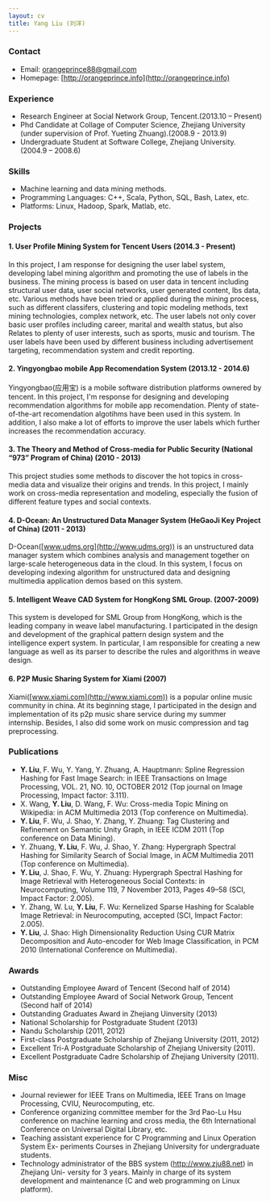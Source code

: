 ```yaml
---
layout: cv
title: Yang Liu (刘洋)
---
```



### Contact

* Email: [orangeprince88@gmail.com](mailto:orangeprince88@gmail.com)
* Homepage: [http://orangeprince.info](http://orangeprince.info)
	
### Experience

* Research Engineer at Social Network Group, Tencent.(2013.10 – Present)
* Phd Candidate at Collage of Computer Science, Zhejiang University (under supervision of Prof. Yueting Zhuang).(2008.9 - 2013.9)
* Undergraduate Student at Software College, Zhejiang University. (2004.9 – 2008.6)

### Skills
* Machine learning and data mining methods.
* Programming Languages: C++, Scala, Python, SQL, Bash, Latex, etc.
* Platforms: Linux, Hadoop, Spark, Matlab, etc.

### Projects

#### 1. User Profile Mining System for Tencent Users (2014.3 - Present)
 
In this project, I am response for designing the user label system, developing label mining algorithm and promoting the use of labels in the business.
The mining process is based on user data in tencent including structural user data, user social networks, user generated content, lbs data, etc.
Various methods have been tried or applied during the mining process, such as different classifers, clustering and topic modeling methods, text mining technologies, complex network, etc. The user labels not only cover basic user profiles including career, marital and wealth status, but also Relates to plenty of user interests, such as sports, music and tourism. The user labels have been used by different business including advertisement targeting, recommendation system and credit reporting. 

#### 2. Yingyongbao mobile App Recomendation System (2013.12 - 2014.6)
Yingyongbao(应用宝) is a mobile software distribution platforms ownered by tencent. In this project, I'm response for designing and developing 
recommendation algorithms for mobile app recomendation. Plenty of state-of-the-art recomendation algotihms have been used in this system. In addition, I also make a lot of efforts to improve the user labels which further increases the recommendation accuracy.

#### 3. The Theory and Method of Cross-media for Public Security (National “973” Program of China) (2010 - 2013)
This project studies some methods to discover the hot topics in cross-media data and visualize their origins and trends. In this project, I mainly work on cross-media representation and modeling, especially the fusion of different feature types and social contexts.#### 4. D-Ocean: An Unstructured Data Manager System (HeGaoJi Key Project of China) (2011 - 2013)
D-Ocean([www.udms.org](http://www.udms.org)) is an unstructured data manager system which combines analysis and management together on large-scale heterogeneous data in the cloud. In this system, I focus on developing indexing algorithm for unstructured data and designing multimedia application demos based on this system.

#### 5. Intelligent Weave CAD System for HongKong SML Group. (2007-2009)
This system is developed for SML Group from HongKong, which is the leading company in weave label manufacturing. I participated in the design and development of the graphical pattern design system and the intelligence expert system. In particular, I am responsible for creating a new language as well as its parser to describe the rules and algorithms in weave design.

#### 6. P2P Music Sharing System for Xiami (2007)
Xiami([www.xiami.com](http://www.xiami.com)) is a popular online music community in china. At its beginning stage, I participated in the design and implementation of its p2p music share service during my summer internship. Besides, I also did some work on music compression and tag preprocessing.

### Publications
* **Y. Liu**, F. Wu, Y. Yang, Y. Zhuang, A. Hauptmann: Spline Regression Hashing for Fast Image Search: in IEEE Transactions on Image Processing, VOL. 21, NO. 10, OCTOBER 2012 (Top journal on Image Processing, Impact factor: 3.111).
* X. Wang, **Y. Liu**, D. Wang, F. Wu: Cross-media Topic Mining on Wikipedia: in ACM Multimedia 2013 (Top conference on Multimedia).* **Y. Liu**, F. Wu, J. Shao, Y. Zhang, Y. Zhuang: Tag Clustering and Refinement on Semantic Unity Graph, in IEEE ICDM 2011 (Top conference on Data Mining).* Y. Zhuang, **Y. Liu**, F. Wu, J. Shao, Y. Zhang: Hypergraph Spectral Hashing for Similarity Search of Social Image, in ACM Multimedia 2011 (Top conference on Multimedia).
* **Y. Liu**, J. Shao, F. Wu, Y. Zhuang: Hypergraph Spectral Hashing for Image Retrieval with Heterogeneous Social Contexts: in Neurocomputing, Volume 119, 7 November 2013, Pages 49–58 (SCI, Impact Factor: 2.005).
* Y. Zhang, W. Lu, **Y. Liu**, F. Wu: Kernelized Sparse Hashing for Scalable Image Retrieval: in Neurocomputing, accepted (SCI, Impact Factor: 2.005).* **Y. Liu**, J. Shao: High Dimensionality Reduction Using CUR Matrix Decomposition and Auto-encoder for Web Image Classification, in PCM 2010 (International Conference on Multimedia).

### Awards
* Outstanding Employee Award of Tencent (Second half of 2014) 
* Outstanding Employee Award of Social Network Group, Tencent (Second half of 2014) 
* Outstanding Graduates Award in Zhejiang Uinversity (2013) 
* National Scholarship for Postgraduate Student (2013)
* Nandu Scholarship (2011, 2012)
* First-class Postgraduate Scholarship of Zhejiang University (2011, 2012)
* Excellent Tri-A Postgraduate Scholarship of Zhejiang University (2011).
* Excellent Postgraduate Cadre Scholarship of Zhejiang University (2011).

### Misc
* Journal reviewer for IEEE Trans on Multimedia, IEEE Trans on Image Processing, CVIU, Neurocomputing, etc.
* Conference organizing committee member for the 3rd Pao-Lu Hsu conference on machine learning and cross media, the 6th International Conference on Universal Digital Library, etc.
* Teaching assistant experience for C Programming and Linux Operation System Ex- periments Courses in Zhejiang University for undergraduate students.
* Technology administrator of the BBS system (http://www.zju88.net) in Zhejiang Uni- versity for 3 years. Mainly in charge of its system development and maintenance (C and web programming on Linux platform).
